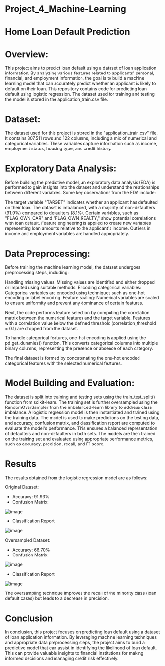 # Project_4_Machine-Learning
# Home Loan Default Prediction

# Overview:

This project aims to predict loan default using a dataset of loan application information. By analyzing various features related to applicants' personal, financial, and employment information, the goal is to build a machine learning model that can accurately predict whether an applicant is likely to default on their loan.
This repository contains code for predicting loan default using logistic regression. The dataset used for training and testing the model is stored in the application_train.csv file.

# Dataset:

The dataset used for this project is stored in the "application_train.csv" file. It contains 307,511 rows and 122 columns, including a mix of numerical and categorical variables. These variables capture information such as income, employment status, housing type, and credit history.

# Exploratory Data Analysis:

Before building the predictive model, an exploratory data analysis (EDA) is performed to gain insights into the dataset and understand the relationships between different variables. Some key observations from the EDA include:

The target variable "TARGET" indicates whether an applicant has defaulted on their loan. The dataset is imbalanced, with a majority of non-defaulters (91.9%) compared to defaulters (8.1%).
Certain variables, such as "FLAG_OWN_CAR" and "FLAG_OWN_REALTY," show potential correlations with loan default.
Feature engineering is applied to create new variables representing loan amounts relative to the applicant's income.
Outliers in income and employment variables are handled appropriately.

# Data Preprocessing:

Before training the machine learning model, the dataset undergoes preprocessing steps, including:

Handling missing values: Missing values are identified and either dropped or imputed using suitable methods.
Encoding categorical variables: Categorical variables are encoded using techniques such as one-hot encoding or label encoding.
Feature scaling: Numerical variables are scaled to ensure uniformity and prevent any dominance of certain features.

Next, the code performs feature selection by computing the correlation matrix between the numerical features and the target variable. Features with a correlation value below the defined threshold (correlation_threshold = 0.1) are dropped from the dataset.

To handle categorical features, one-hot encoding is applied using the pd.get_dummies() function. This converts categorical columns into multiple binary columns, representing the presence or absence of each category.

The final dataset is formed by concatenating the one-hot encoded categorical features with the selected numerical features.

# Model Building and Evaluation:
 
The dataset is split into training and testing sets using the train_test_split() function from scikit-learn. The training set is further oversampled using the RandomOverSampler from the imbalanced-learn library to address class imbalance.
A logistic regression model is then instantiated and trained using the training data. The model is used to make predictions on the testing data, and accuracy, confusion matrix, and classification report are computed to evaluate the model's performance.
This ensures a balanced representation of defaulters and non-defaulters in both sets. The models are then trained on the training set and evaluated using appropriate performance metrics, such as accuracy, precision, recall, and F1 score.

# Results
The results obtained from the logistic regression model are as follows:

Original Dataset:

* Accuracy: 91.93%
* Confusion Matrix:
  
![image](https://github.com/Misswieser/Project_4_Machine-Learning/assets/123671264/6ba71450-d83a-4dc1-a4d9-5f8f6bd8d27b)

* Classification Report:

![image](https://github.com/Misswieser/Project_4_Machine-Learning/assets/123671264/13406c66-a691-4204-9c38-468a4ad7cb6f)


Oversampled Dataset:

* Accuracy: 66.70%
* Confusion Matrix:

![image](https://github.com/Misswieser/Project_4_Machine-Learning/assets/123671264/34a544b4-f3f0-4dc8-aeb5-b67a4c86d33b)

* Classification Report:

![image](https://github.com/Misswieser/Project_4_Machine-Learning/assets/123671264/c16dd1f4-a0b2-47e2-9df5-3bb090728f67)

The oversampling technique improves the recall of the minority class (loan default cases) but leads to a decrease in precision.

# Conclusion

In conclusion, this project focuses on predicting loan default using a dataset of loan application information. By leveraging machine learning techniques and appropriate data preprocessing steps, the project aims to build a predictive model that can assist in identifying the likelihood of loan default. This can provide valuable insights to financial institutions for making informed decisions and managing credit risk effectively.










